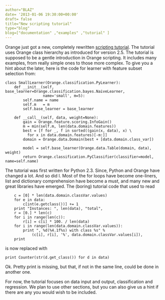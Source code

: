 ```yaml
---
author="BLAZ"
date= '2013-01-06 19:30:00+00:00'
draft= false
title="New scripting tutorial"
type="blog"
blog=["documentation" ,"examples" ,"tutorial" ]
---
```


Orange just got a new, completely rewritten [scripting tutorial](http://docs.biolab.si/orange/2/tutorial/rst/index.html). The tutorial uses Orange class hierarchy as introduced for version 2.5. The tutorial is supposed to be a gentle introduction in Orange scripting. It includes many examples, from really simple ones to those more complex. To give you a hint about the later, here is the code for learner with feature subset selection from:

    
    class SmallLearner(Orange.classification.PyLearner):
        def __init__(self, base_learner=Orange.classification.bayes.NaiveLearner,
                     name='small', m=5):
            self.name = name
            self.m   = m
            self.base_learner = base_learner

        def __call__(self, data, weight=None):
            gain = Orange.feature.scoring.InfoGain()
            m = min(self.m, len(data.domain.features))
            best = [f for _, f in sorted((gain(x, data), x) \
              for x in data.domain.features)[-m:]]
            domain = Orange.data.Domain(best + [data.domain.class_var])

            model = self.base_learner(Orange.data.Table(domain, data), weight)
            return Orange.classification.PyClassifier(classifier=model, name=self.name)





The tutorial was first written for Python 2.3. Since, Python and Orange have changed a lot. And so did I. Most of the for loops have become one-liners, list and dictionary comprehension have become a must, and many new and great libraries have emerged. The (boring) tutorial code that used to read


    
        c = [0] * len(data.domain.classVar.values)
        for e in data:
            c[int(e.getclass())] += 1
        print "Instances: ", len(data), "total",
        r = [0.] * len(c)
        for i in range(len(c)):
            r[i] = c[i] * 100. / len(data)
        for i in range(len(data.domain.classVar.values)):
            print ", %d(%4.1f%s) with class %s" % 
                (c[i], r[i], '%', data.domain.classVar.values[i]),
        print



is now replaced with

    
    print Counter(str(d.get_class()) for d in data)



Ok. Pretty print is missing, but that, if not in the same line, could be done in another one.

For now, the tutorial focuses on data input and output, classification and regression. We plan to use other sections, but you can also give us a hint if there are any you would wish to be included.
